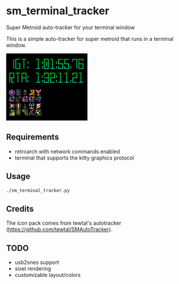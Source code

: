 sm_terminal_tracker
===================

Super Metroid auto-tracker for your terminal window

This is a simple auto-tracker for super metroid that runs in a terminal
window.

<img src="screenshots/sm_terminal_tracker.png?raw=true" alt="Image of tracker in action" width="220">

Requirements
------------

* retroarch with network commands enabled
* terminal that supports the kitty graphics protocol

Usage
-----

```
./sm_terminal_tracker.py
```

Credits
-------

The icon pack comes from tewtal's autotracker
(https://github.com/tewtal/SMAutoTracker).

TODO
----

* usb2snes support
* sixel rendering
* customizable layout/colors
